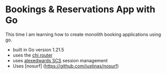 # Bookings & Reservations App with Go

This time I am learning how to create monolith booking applications using go.

- built in Go version 1.21.5
- uses the [chi router](https://github.com/go-chi/chi)
- uses [alexedwards SCS](https://github.com/alexedwards/scs) session management
- Uses [nosurf] (https://github.com/justinas/nosurf)